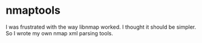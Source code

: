 # nmaptools
I was frustrated with the way libnmap worked.  I thought it should be simpler.  So I wrote my own nmap xml parsing tools.
